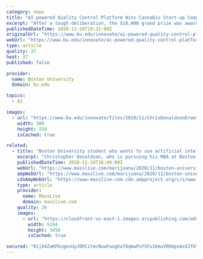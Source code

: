 ```yaml
---
category: news
title: "AI-powered Quality Control Platform Wins Cannabis Start-up Competition"
excerpt: "After a tough deliberation, the $10,000 grand prize was awarded to MBA student Chris Donaldson (Questrom’22) and his start-up EROWTH, an AI and spectral analysis start-up that aims to provide quality control for cannabis manufacturers. This year’s ..."
publishedDateTime: 2020-11-26T19:31:00Z
originalUrl: "https://www.bu.edu/innovate/ai-powered-quality-control-platform-wins-cannabis-start-up-competition/"
webUrl: "https://www.bu.edu/innovate/ai-powered-quality-control-platform-wins-cannabis-start-up-competition/"
type: article
quality: 37
heat: 37
published: false

provider:
  name: Boston University
  domain: bu.edu

topics:
  - AI

images:
  - url: "https://www.bu.edu/innovate/files/2020/11/ChrisDonaldsonErwoth.png"
    width: 300
    height: 250
    isCached: true

related:
  - title: "Boston University student who wants to use artificial intelligence for quality control in cannabis industry wins startup competition"
    excerpt: "Christopher Donaldson, who is pursuing his MBA at Boston University, wants to bring artificial intelligence into the marijuana industry to help with quality control and to build bridges between testing facilities and growers."
    publishedDateTime: 2020-11-24T16:49:00Z
    webUrl: "https://www.masslive.com/marijuana/2020/11/boston-university-student-who-wants-to-use-artificial-intelligence-for-quality-control-in-cannabis-industry-wins-startup-competition.html"
    ampWebUrl: "https://www.masslive.com/marijuana/2020/11/boston-university-student-who-wants-to-use-artificial-intelligence-for-quality-control-in-cannabis-industry-wins-startup-competition.html?outputType=amp"
    cdnAmpWebUrl: "https://www-masslive-com.cdn.ampproject.org/c/s/www.masslive.com/marijuana/2020/11/boston-university-student-who-wants-to-use-artificial-intelligence-for-quality-control-in-cannabis-industry-wins-startup-competition.html?outputType=amp"
    type: article
    provider:
      name: MassLive
      domain: masslive.com
    quality: 26
    images:
      - url: "https://cloudfront-us-east-1.images.arcpublishing.com/advancelocal/XMFOZOEA3BDLTF3ZMYR3CAZZU4.jpg"
        width: 5184
        height: 3456
        isCached: true

secured: "KijX4ZaKPGsgevUyJ0RCitmcNuwFaogUa78qmwPuYSFu16muVR0mpvAsdJfUtl+8jWRDnIWgz8q8aUatYOTpz8LgwbuGANSEy7t/rUa4S7GKyX5SqK40ijgOoBwdHOP/KQYqhXWcCgxoIFZG9v62KPETi69akzH+wd1cri82/CtOBU87lu5uVLqaiobA1An1OIOWxV3VDF0odCVPGwAJuNboJ8WBKQR/WnwPkUwf/IUpAlESRYuvLlC3l6o/Ho6+UnXQ2NHe8+JSvQcFrsQ3R6meK3bGmF4/0z/iFZse+Mp/RelNPWDLVZtY7TQKaQ1TTwAg9CqX64l0qVidK03IWeUN6a9vkxg7XdwuNqf77b0=;TIOzWA3T5SupcgoBm+XSTA=="
---
```


